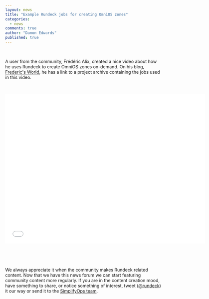 ```yaml
---
layout: news
title: "Example Rundeck jobs for creating OmniOS zones"
categories: 
  - news
comments: true
author: "Damon Edwards"
published: true
---
```

<p>&nbsp;</p>
<p>A user from the community, Frédéric Alix, created a nice video about how he uses Rundeck to create OmniOS zones on-demand. On his blog, <a href="http://blog.fredalix.com/2014/01/rundeck-create-omnios-zones.html">Frederic's World</a>, he has a link to a project archive containing the jobs used in this video.</p>
<p>&nbsp;</p>
<iframe width="640" height="480" src="//www.youtube.com/embed/F6SZe0gtSfw" frameborder="0"> </iframe>
<p>&nbsp;</p>
<p>&nbsp;</p>

<p>We always appreciate it when the community makes Rundeck related content. Now that we have this news forum we can start featuring community content more regularly. If you are in the content creation mood, have something to share, or notice something of interest, tweet (<a href="https://twitter.com/Rundeck">@rundeck</a>) it our way or send it to the <a href="http://simplifyops.com/#contact">SimplifyOps team</a>. </p>
<p>&nbsp;</p>
<p>&nbsp;</p>